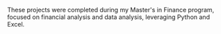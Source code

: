 These projects were completed during my Master's in Finance program, focused on financial analysis and data analysis, leveraging Python and Excel. 
